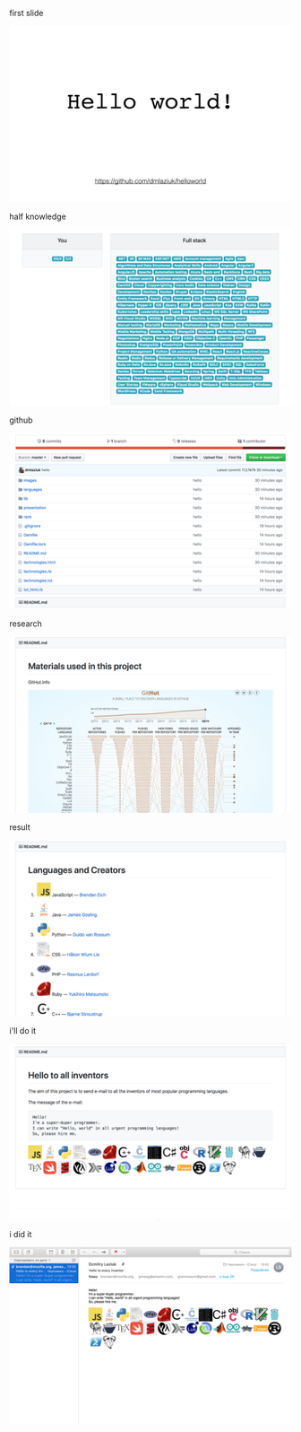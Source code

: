 first slide

[![Hello](hello.png)](hello.png)

half knowledge

[![fullstack](fullstack.png)](fullstack.png)

github

[![CSS](github.png)](github.png)

research

[![CSS](rank.png)](rank.png)

result

[![CSS](languages.png)](languages.png)

i'll do it

[![email](email.png)](email.png)

i did it

[![send](send.png)](send.png)
